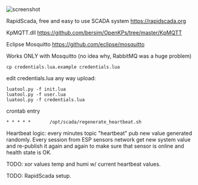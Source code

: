 ![screenshot](https://raw.githubusercontent.com/ilyxa/NodeMCU_dht22_MQTT_DeepSleep/master/rapidscada_demo_screenshot.jpg "RapidScada Table Screenshot")

RapidScada, free and easy to use SCADA system https://rapidscada.org

KpMQTT.dll https://github.com/bersim/OpenKPs/tree/master/KpMQTT

Eclipse Mosquitto https://github.com/eclipse/mosquitto

Works ONLY with Mosquitto (no idea why, RabbitMQ was a huge problem)

```
cp credentials.lua.example credentials.lua
```
edit credentials.lua any way
upload: 
```
luatool.py -f init.lua
luatool.py -f user.lua
luatool.py -f credentials.lua
```

crontab entry
```
* * * * *       /opt/scada/regenerate_heartbeat.sh
```

Heartbeat logic: every minutes topic "heartbeat" pub new value generated randomly. Every session from ESP sensors network get new system value and re-publish it again and again to make sure that sensor is online and health state is OK. 

TODO: xor values temp and humi w/ current heartbeat values.

TODO: RapidScada setup.
